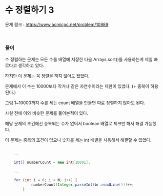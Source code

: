 수 정렬하기 3
===

문제 링크 : https://www.acmicpc.net/problem/10989

<br>

### 풀이

수 정렬하는 문제는 모든 수를 배열에 저장한 다음 Arrays.sort()를 사용하는게 제일 빠르다고 생각하고 있다.

하지만 이 문제는 꼭 정렬을 하지 않아도 됐었다.

문제에서 이 수는 10000보다 작거나 같은 자연수이라는 제한이 있었다. (+ 중복이 허용된다.)

그럼 1~10000까지 수를 세는 count 배열을 만들면 따로 정렬하지 않아도 된다.

사실 전에 이와 비슷한 문제를 풀어본적이 있다.

해당 문제의 조건에선 중복되는 수가 없어서 boolean 배열로 체크만 해서 해결 가능했다.

이 문제는 중복의 조건이 없으니 숫자를 세는 int 배열을 사용해서 해결할 수 있었다.

~~~java

	..

	int[] numberCount = new int[10001];

	..

	for (int i = 0; i < N; i++) {
			numberCount[Integer.parseInt(br.readLine())]++;
		}
~~~